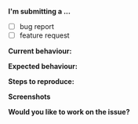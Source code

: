 **I'm submitting a ...**
- [ ] bug report
- [ ] feature request

**Current behaviour:**
<!-- How the bug manifests. -->

**Expected behaviour:**
<!-- Behaviour would be without the bug. -->

**Steps to reproduce:**

**Screenshots**
<!--Please include relevant Screenshots related to the bug or the feature request. -->

**Would you like to work on the issue?**
<!-- Please let us know if you can work on it or the issue should be assigned to someone else. -->
